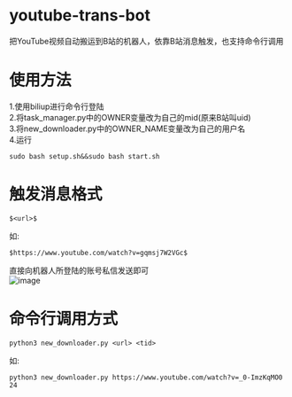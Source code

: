 # youtube-trans-bot
把YouTube视频自动搬运到B站的机器人，依靠B站消息触发，也支持命令行调用

# 使用方法 
1.使用biliup进行命令行登陆  
2.将task_manager.py中的OWNER变量改为自己的mid(原来B站叫uid) </br>
3.将new_downloader.py中的OWNER_NAME变量改为自己的用户名 </br>
4.运行 </br>
```shell
sudo bash setup.sh&&sudo bash start.sh 
```
# 触发消息格式 
```
$<url>$
```
如:
```
$https://www.youtube.com/watch?v=gqmsj7W2VGc$
```
直接向机器人所登陆的账号私信发送即可</br>
![image](https://user-images.githubusercontent.com/78526012/180583975-2bf90030-72b7-4da1-b700-dd82df63462b.png)
# 命令行调用方式
```shell
python3 new_downloader.py <url> <tid>
```
如:
```shell
python3 new_downloader.py https://www.youtube.com/watch?v=_0-ImzKqMO0 24
```
